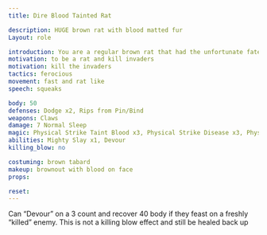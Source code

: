 ```yaml
---
title: Dire Blood Tainted Rat

description: HUGE brown rat with blood matted fur
Layout: role

introduction: You are a regular brown rat that had the unfortunate fate of drinking the blood wine from les Sangsues Abyssale. You are now a blood crazed fiend. You will attack anything that moves that isn't supposed to be in your space. 
motivation: to be a rat and kill invaders
motivation: kill the invaders
tactics: ferocious
movement: fast and rat like
speech: squeaks

body: 50
defenses: Dodge x2, Rips from Pin/Bind
weapons: Claws
damage: 7 Normal Sleep
magic: Physical Strike Taint Blood x3, Physical Strike Disease x3, Physical Strike Fumble x3
abilities: Mighty Slay x1, Devour  
killing_blow: no

costuming: brown tabard  
makeup: brownout with blood on face
props: 

reset:
---
```

Can “Devour” on a 3 count and recover 40 body if they feast on a freshly “killed” enemy. This is not a killing blow effect and still be healed back up
